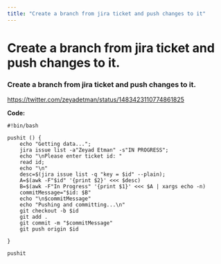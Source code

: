 ```yaml
---
title: "Create a branch from jira ticket and push changes to it"
---
```


# Create a branch from jira ticket and push changes to it.

### Create a branch from jira ticket and push changes to it.

https://twitter.com/zeyadetman/status/1483423110774861825

**Code:**

```
#!bin/bash

pushit () {
    echo "Getting data...";
    jira issue list -a"Zeyad Etman" -s"IN PROGRESS";
    echo "\nPlease enter ticket id: "
    read id;
    echo "\n"
    desc=$(jira issue list -q "key = $id" --plain);
    A=$(awk -F"$id" '{print $2}' <<< $desc)
    B=$(awk -F"In Progress" '{print $1}' <<< $A | xargs echo -n)
    commitMessage="$id: $B"
    echo "\n$commitMessage"
    echo "Pushing and committing...\n"
    git checkout -b $id
    git add .
    git commit -m "$commitMessage"
    git push origin $id

}

pushit

